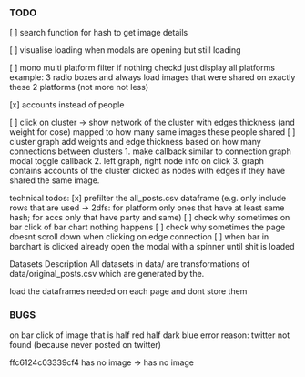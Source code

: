 ### TODO

[ ] search function for hash to get image details

[ ] visualise loading when modals are opening but still loading

[ ] mono multi platform filter if nothing checkd just display all platforms example: 3 radio boxes and always load images that were shared on exactly these 2 platforms (not more not less)

[x] accounts instead of people

[ ] click on cluster -> show network of the cluster with edges thickness (and weight for cose) mapped to how many same images these people shared [ ] cluster graph add weights and edge thickness based on how many connections between clusters
    1. make callback similar to connection graph modal toggle callback
    2. left graph, right node info on click
    3. graph contains accounts of the cluster clicked as nodes with edges if they have shared the same image. 

technical todos: [x] prefilter the all_posts.csv dataframe (e.g. only include rows that are used -> 2dfs: for platform only ones that have at least same hash; for accs only that have party and same) [ ] check why sometimes on bar click of bar chart nothing happens [ ] check why sometimes the page doesnt scroll down when clicking on edge connection [ ] when bar in barchart is clicked already open the modal with a spinner until shit is loaded

Datasets Description
All datasets in data/ are transformations of data/original_posts.csv which are generated by the.

load the dataframes needed on each page and dont store them


### BUGS
on bar click of image that is half red half dark blue error
reason: twitter not found (because never posted on twitter)

ffc6124c03339cf4 has no image -> has no image